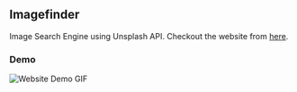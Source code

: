 ## Imagefinder

Image Search Engine using Unsplash API. Checkout the website from [here](https://kind-volhard-e63edd.netlify.app/).

### Demo

![Website Demo GIF](https://github.com/Kartiksaini001/Image-search-app-using-unsplash/blob/master/demo/demo.gif)
